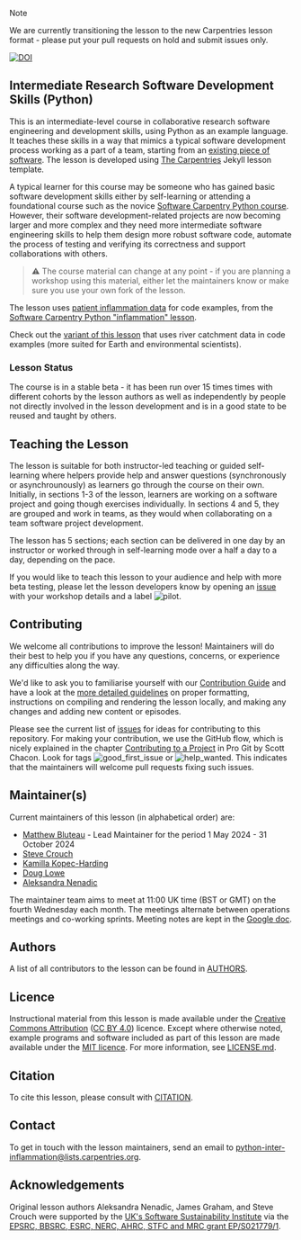 > [!NOTE]  
> We are currently transitioning the lesson to the new Carpentries lesson format - please put your pull requests on hold and submit issues only.

[![DOI](https://zenodo.org/badge/257930838.svg)](https://zenodo.org/badge/latestdoi/257930838)

## Intermediate Research Software Development Skills (Python)

This is an intermediate-level course in collaborative research software engineering and development skills, 
using Python as an example language. 
It teaches these skills in a way that mimics a typical software development 
process working as a part of a team, 
starting from an [existing piece of software](https://github.com/carpentries-incubator/python-intermediate-inflammation).
The lesson is developed using [The Carpentries](https://carpentries.org) Jekyll lesson template.

A typical learner for this course may be someone who has gained basic software development skills either by 
self-learning or attending a foundational course such as the novice [Software Carpentry Python course][swc-lessons]. 
However, their software 
development-related projects are now becoming larger and more complex and they need more 
intermediate software engineering skills to help them design more robust software code, 
automate the process of testing and verifying its correctness and support collaborations with others.

> :warning: The course material can change at any point - if you are planning a workshop using this material, 
either let the maintainers know or make sure you use your own fork of the lesson.

The lesson uses [patient inflammation data](https://swcarpentry.github.io/python-novice-inflammation/#scenario-a-miracle-arthritis-inflammation-cure) for code examples, 
from the [Software Carpentry Python "inflammation" lesson](https://swcarpentry.github.io/python-novice-inflammation/).

Check out the [variant of this lesson](https://github.com/carpentries-incubator/python-intermediate-development-earth-sciences/tree/gh-pages)
that uses river catchment data in code examples (more suited for Earth and environmental scientists).

### Lesson Status

The course is in a stable beta - it has been run over 15 times times with 
different cohorts by the lesson authors as well as independently by people not directly involved in the lesson development
and is in a good state to be reused and taught by others.

## Teaching the Lesson

The lesson is suitable for both instructor-led teaching or guided self-learning where helpers provide help 
and answer questions (synchronously or asynchrounously) as learners go through the course on their own. 
Initially, in sections 1-3 of the lesson, 
learners are working on a software project and going though exercises individually.
In sections 4 and 5, they are grouped and work in teams,
as they would when collaborating on a team software project development.

The lesson has 5 sections; 
each section can be delivered in one day by an instructor or worked through in self-learning mode over a half a day to a day, 
depending on the pace.

If you would like to teach this lesson to your audience and help with more beta testing, 
please let the lesson developers know by opening an [issue](https://github.com/carpentries-incubator/python-intermediate-development/issues/new?assignees=&labels=pilot&template=lesson-pilot-issue-template.md&title=) with your workshop details and a 
label ![pilot](https://shields.io/badge/-pilot-31E930).

## Contributing

We welcome all contributions to improve the lesson! Maintainers will do their best to help you if you have any
questions, concerns, or experience any difficulties along the way.

We'd like to ask you to familiarise yourself with our [Contribution Guide](CONTRIBUTING.md) and have a look at
the [more detailed guidelines][lesson-example] on proper formatting, instructions on compiling and rendering the lesson locally, and 
making any changes and adding new content or episodes.

Please see the current list of [issues][issues] for ideas for contributing to this
repository. For making your contribution, we use the GitHub flow, which is
nicely explained in the chapter [Contributing to a Project](http://git-scm.com/book/en/v2/GitHub-Contributing-to-a-Project) in Pro Git
by Scott Chacon.
Look for tags ![good_first_issue](https://img.shields.io/badge/-good%20first%20issue-blueviolet.svg) or
![help_wanted](https://img.shields.io/badge/-help%20wanted-green.svg). 
This indicates that the maintainers will welcome pull requests fixing such issues.

## Maintainer(s)

Current maintainers of this lesson (in alphabetical order) are:

* [Matthew Bluteau][matthew-bluteau] - Lead Maintainer for the period 1 May 2024 - 31 October 2024
* [Steve Crouch][steve-crouch]
* [Kamilla Kopec-Harding][kamilla-kopec-harding]
* [Doug Lowe][doug-lowe]
* [Aleksandra Nenadic][aleksandra-nenadic]

The maintainer team aims to meet at 11:00 UK time (BST or GMT) on the fourth Wednesday each month. The meetings alternate between operations meetings and co-working sprints.
Meeting notes are kept in the [Google doc](https://docs.google.com/document/d/1-SvoY_2GvlQgJnu8zfr6VnU7sev_iWZAIwBUywNSfWE/edit#).

## Authors

A list of all contributors to the lesson can be found in [AUTHORS](AUTHORS).

## Licence

Instructional material from this lesson is made available under the
[Creative Commons Attribution][cc-by-human] ([CC BY 4.0][cc-by-legal]) licence. Except where
otherwise noted, example programs and software included as part of this lesson are made available
under the [MIT licence][mit-license]. For more information, see [LICENSE.md](LICENSE.md).

## Citation

To cite this lesson, please consult with [CITATION](CITATION).

## Contact

To get in touch with the lesson maintainers, send an email to [python-inter-inflammation@lists.carpentries.org](mailto:python-inter-inflammation@lists.carpentries.org).

## Acknowledgements

Original lesson authors Aleksandra Nenadic, James Graham, and Steve Crouch were supported by the [UK's Software Sustainability Institute][ssi] via the [EPSRC, BBSRC, ESRC, NERC, AHRC, STFC and MRC grant EP/S021779/1](https://gow.epsrc.ukri.org/NGBOViewGrant.aspx?GrantRef=EP/S021779/1).

[swc-lessons]: https://software-carpentry.org/lessons/
[best-practices]: http://journals.plos.org/plosbiology/article?id=10.1371/journal.pbio.1001745
[good-practices]: http://journals.plos.org/ploscompbiol/article?id=10.1371/journal.pcbi.1005510
[programming-with-python]: https://swcarpentry.github.io/python-novice-inflammation/
[lesson-example]: https://carpentries.github.io/lesson-example
[issues]: ../../issues
[steve-crouch]: https://github.com/steve-crouch
[james-graham]: https://github.com/jag1g13
[aleksandra-nenadic]: https://github.com/anenadic
[cc-by-human]: https://creativecommons.org/licenses/by/4.0/
[cc-by-legal]: https://creativecommons.org/licenses/by/4.0/legalcode
[mit-license]: https://opensource.org/licenses/MIT
[styles]: https://github.com/carpentries/styles/
[ssi]: https://software.ac.uk/
[matthew-bluteau]: https://github.com/bielsnohr
[doug-lowe]: https://github.com/douglowe
[kamilla-kopec-harding]: https://github.com/kkh451
